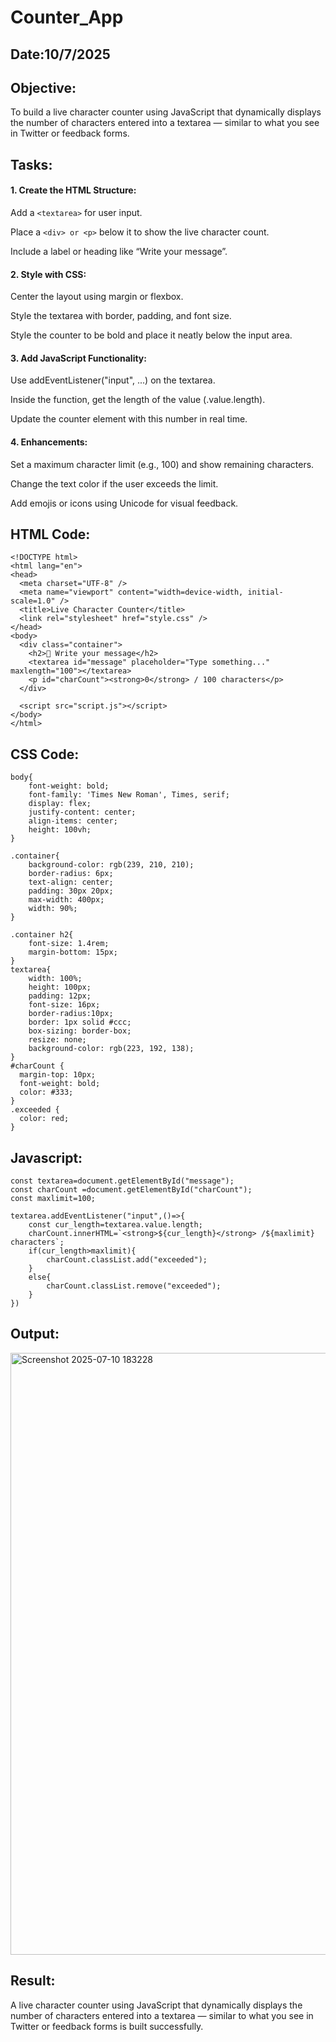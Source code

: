 # Counter_App
## Date:10/7/2025
## Objective:
To build a live character counter using JavaScript that dynamically displays the number of characters entered into a textarea — similar to what you see in Twitter or feedback forms.

## Tasks:

#### 1. Create the HTML Structure:
Add a ```<textarea>``` for user input.

Place a ```<div> or <p>``` below it to show the live character count.

Include a label or heading like “Write your message”.

#### 2. Style with CSS:
Center the layout using margin or flexbox.

Style the textarea with border, padding, and font size.

Style the counter to be bold and place it neatly below the input area.

#### 3. Add JavaScript Functionality:
Use addEventListener("input", ...) on the textarea.

Inside the function, get the length of the value (.value.length).

Update the counter element with this number in real time.

#### 4. Enhancements:
Set a maximum character limit (e.g., 100) and show remaining characters.

Change the text color if the user exceeds the limit.

Add emojis or icons using Unicode for visual feedback.
## HTML Code:
```
<!DOCTYPE html>
<html lang="en">
<head>
  <meta charset="UTF-8" />
  <meta name="viewport" content="width=device-width, initial-scale=1.0" />
  <title>Live Character Counter</title>
  <link rel="stylesheet" href="style.css" />
</head>
<body>
  <div class="container">
    <h2>📝 Write your message</h2>
    <textarea id="message" placeholder="Type something..." maxlength="100"></textarea>
    <p id="charCount"><strong>0</strong> / 100 characters</p>
  </div>

  <script src="script.js"></script>
</body>
</html>

```
## CSS Code:
```
body{
    font-weight: bold;
    font-family: 'Times New Roman', Times, serif;
    display: flex;
    justify-content: center;
    align-items: center;
    height: 100vh;
}

.container{
    background-color: rgb(239, 210, 210);
    border-radius: 6px;
    text-align: center;
    padding: 30px 20px;
    max-width: 400px;
    width: 90%;
}

.container h2{
    font-size: 1.4rem;
    margin-bottom: 15px;
}
textarea{
    width: 100%;
    height: 100px;
    padding: 12px;
    font-size: 16px;
    border-radius:10px;
    border: 1px solid #ccc;
    box-sizing: border-box;
    resize: none;
    background-color: rgb(223, 192, 138);
}
#charCount {
  margin-top: 10px;
  font-weight: bold;
  color: #333;
}
.exceeded {
  color: red;
}
```
## Javascript:
```
const textarea=document.getElementById("message");
const charCount =document.getElementById("charCount");
const maxlimit=100;

textarea.addEventListener("input",()=>{
    const cur_length=textarea.value.length;
    charCount.innerHTML=`<strong>${cur_length}</strong> /${maxlimit} characters`;
    if(cur_length>maxlimit){
        charCount.classList.add("exceeded");
    }
    else{
        charCount.classList.remove("exceeded");
    }
})
```
## Output:
<img width="1906" height="963" alt="Screenshot 2025-07-10 183228" src="https://github.com/user-attachments/assets/eb634e7d-f852-4515-9eaa-db906ae3fcfe" />

## Result:
A live character counter using JavaScript that dynamically displays the number of characters entered into a textarea — similar to what you see in Twitter or feedback forms is built successfully.
